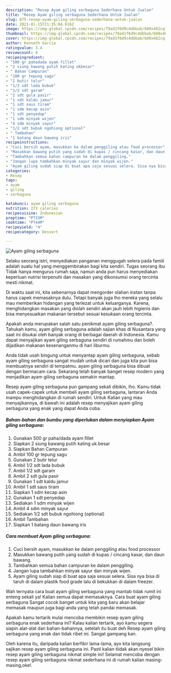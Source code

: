 ```yaml
---
description: "Resep Ayam giling serbaguna Sederhana Untuk Jualan"
title: "Resep Ayam giling serbaguna Sederhana Untuk Jualan"
slug: 875-resep-ayam-giling-serbaguna-sederhana-untuk-jualan
date: 2021-01-15T21:35:04.616Z
image: https://img-global.cpcdn.com/recipes/79ad1f6d9c4dbbab/680x482cq70/ayam-giling-serbaguna-foto-resep-utama.jpg
thumbnail: https://img-global.cpcdn.com/recipes/79ad1f6d9c4dbbab/680x482cq70/ayam-giling-serbaguna-foto-resep-utama.jpg
cover: https://img-global.cpcdn.com/recipes/79ad1f6d9c4dbbab/680x482cq70/ayam-giling-serbaguna-foto-resep-utama.jpg
author: Kenneth Garcia
ratingvalue: 3.4
reviewcount: 4
recipeingredient:
- "500 gr pahadada ayam fillet"
- "2 siung bawang putih kating ukbesar"
- " Bahan Campuran"
- "100 gr tepung sagu"
- "2 butir telur"
- "1/2 sdt lada bubuk"
- "1/2 sdt garam"
- "2 sdt gula pasir"
- "1 sdt kaldu jamur"
- "1 sdt saus tiram"
- "1 sdm kecap asin"
- "1 sdt penyedap"
- "1 sdm minyak wijen"
- "4 sdm minyak sayur"
- "1/2 sdt bubuk ngohiong optional"
- " Tambahan"
- "1 batang daun bawang iris"
recipeinstructions:
- "Cuci bersih ayam, masukkan ke dalam penggiling atau food processor"
- "Masukkan bawang putih yang sudah di kupas / cincang kasar, dan daun bawang."
- "Tambahkan semua bahan campuran ke dalam penggiling."
- "Jangan lupa tambahkan minyak sayur dan minyak wijen."
- "Ayam giling sudah siap di buat apa saja sesuai selera. Sisa nya bisa di taruh di dalam plastik food grade lalu di bekukkan di dalam freezer."
categories:
- Resep
tags:
- ayam
- giling
- serbaguna

katakunci: ayam giling serbaguna 
nutrition: 273 calories
recipecuisine: Indonesian
preptime: "PT33M"
cooktime: "PT44M"
recipeyield: "4"
recipecategory: Dessert

---
```



![Ayam giling serbaguna](https://img-global.cpcdn.com/recipes/79ad1f6d9c4dbbab/680x482cq70/ayam-giling-serbaguna-foto-resep-utama.jpg)

Selaku seorang istri, menyediakan panganan menggugah selera pada famili adalah suatu hal yang menggembirakan bagi kita sendiri. Tugas seorang ibu Tidak hanya mengurus rumah saja, namun anda pun harus menyediakan keperluan nutrisi terpenuhi dan masakan yang dikonsumsi orang tercinta mesti nikmat.

Di waktu  saat ini, kita sebenarnya dapat mengorder olahan instan tanpa harus capek memasaknya dulu. Tetapi banyak juga lho mereka yang selalu mau memberikan hidangan yang terlezat untuk keluarganya. Karena, menghidangkan masakan yang diolah sendiri akan jauh lebih higienis dan bisa menyesuaikan makanan tersebut sesuai kesukaan orang tercinta. 



Apakah anda merupakan salah satu penikmat ayam giling serbaguna?. Tahukah kamu, ayam giling serbaguna adalah sajian khas di Nusantara yang saat ini disukai oleh banyak orang di berbagai daerah di Indonesia. Kamu dapat menyajikan ayam giling serbaguna sendiri di rumahmu dan boleh dijadikan makanan kesenanganmu di hari liburmu.

Anda tidak usah bingung untuk menyantap ayam giling serbaguna, sebab ayam giling serbaguna sangat mudah untuk dicari dan juga kita pun bisa membuatnya sendiri di tempatmu. ayam giling serbaguna bisa dibuat dengan bermacam cara. Sekarang telah banyak banget resep modern yang menjadikan ayam giling serbaguna semakin mantap.

Resep ayam giling serbaguna pun gampang sekali dibikin, lho. Kamu tidak usah capek-capek untuk membeli ayam giling serbaguna, lantaran Anda mampu menghidangkan di rumah sendiri. Untuk Kalian yang mau menyajikannya, di bawah ini adalah resep menyajikan ayam giling serbaguna yang enak yang dapat Anda coba.

<!--inarticleads1-->

##### Bahan-bahan dan bumbu yang diperlukan dalam menyiapkan Ayam giling serbaguna:

1. Gunakan 500 gr paha/dada ayam fillet
1. Siapkan 2 siung bawang putih kating uk.besar
1. Siapkan  Bahan Campuran
1. Ambil 100 gr tepung sagu
1. Gunakan 2 butir telur
1. Ambil 1/2 sdt lada bubuk
1. Ambil 1/2 sdt garam
1. Ambil 2 sdt gula pasir
1. Gunakan 1 sdt kaldu jamur
1. Ambil 1 sdt saus tiram
1. Siapkan 1 sdm kecap asin
1. Gunakan 1 sdt penyedap
1. Sediakan 1 sdm minyak wijen
1. Ambil 4 sdm minyak sayur
1. Sediakan 1/2 sdt bubuk ngohiong (optional)
1. Ambil  Tambahan
1. Siapkan 1 batang daun bawang iris




<!--inarticleads2-->

##### Cara membuat Ayam giling serbaguna:

1. Cuci bersih ayam, masukkan ke dalam penggiling atau food processor
1. Masukkan bawang putih yang sudah di kupas / cincang kasar, dan daun bawang.
1. Tambahkan semua bahan campuran ke dalam penggiling.
1. Jangan lupa tambahkan minyak sayur dan minyak wijen.
1. Ayam giling sudah siap di buat apa saja sesuai selera. Sisa nya bisa di taruh di dalam plastik food grade lalu di bekukkan di dalam freezer.




Wah ternyata cara buat ayam giling serbaguna yang mantab tidak rumit ini enteng sekali ya! Kalian semua dapat memasaknya. Cara buat ayam giling serbaguna Sangat cocok banget untuk kita yang baru akan belajar memasak maupun juga bagi anda yang telah pandai memasak.

Apakah kamu tertarik mulai mencoba membikin resep ayam giling serbaguna enak sederhana ini? Kalau kalian tertarik, ayo kamu segera siapin alat-alat dan bahan-bahannya, setelah itu buat deh Resep ayam giling serbaguna yang enak dan tidak ribet ini. Sangat gampang kan. 

Oleh karena itu, daripada kalian berfikir lama-lama, ayo kita langsung sajikan resep ayam giling serbaguna ini. Pasti kalian tiidak akan nyesel bikin resep ayam giling serbaguna nikmat simple ini! Selamat mencoba dengan resep ayam giling serbaguna nikmat sederhana ini di rumah kalian masing-masing,oke!.

